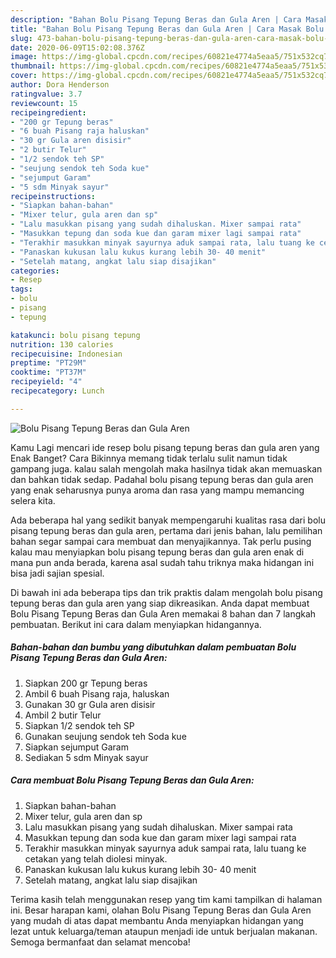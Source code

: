 ```yaml
---
description: "Bahan Bolu Pisang Tepung Beras dan Gula Aren | Cara Masak Bolu Pisang Tepung Beras dan Gula Aren Yang Sedap"
title: "Bahan Bolu Pisang Tepung Beras dan Gula Aren | Cara Masak Bolu Pisang Tepung Beras dan Gula Aren Yang Sedap"
slug: 473-bahan-bolu-pisang-tepung-beras-dan-gula-aren-cara-masak-bolu-pisang-tepung-beras-dan-gula-aren-yang-sedap
date: 2020-06-09T15:02:08.376Z
image: https://img-global.cpcdn.com/recipes/60821e4774a5eaa5/751x532cq70/bolu-pisang-tepung-beras-dan-gula-aren-foto-resep-utama.jpg
thumbnail: https://img-global.cpcdn.com/recipes/60821e4774a5eaa5/751x532cq70/bolu-pisang-tepung-beras-dan-gula-aren-foto-resep-utama.jpg
cover: https://img-global.cpcdn.com/recipes/60821e4774a5eaa5/751x532cq70/bolu-pisang-tepung-beras-dan-gula-aren-foto-resep-utama.jpg
author: Dora Henderson
ratingvalue: 3.7
reviewcount: 15
recipeingredient:
- "200 gr Tepung beras"
- "6 buah Pisang raja haluskan"
- "30 gr Gula aren disisir"
- "2 butir Telur"
- "1/2 sendok teh SP"
- "seujung sendok teh Soda kue"
- "sejumput Garam"
- "5 sdm Minyak sayur"
recipeinstructions:
- "Siapkan bahan-bahan"
- "Mixer telur, gula aren dan sp"
- "Lalu masukkan pisang yang sudah dihaluskan. Mixer sampai rata"
- "Masukkan tepung dan soda kue dan garam mixer lagi sampai rata"
- "Terakhir masukkan minyak sayurnya aduk sampai rata, lalu tuang ke cetakan yang telah diolesi minyak."
- "Panaskan kukusan lalu kukus kurang lebih 30- 40 menit"
- "Setelah matang, angkat lalu siap disajikan"
categories:
- Resep
tags:
- bolu
- pisang
- tepung

katakunci: bolu pisang tepung 
nutrition: 130 calories
recipecuisine: Indonesian
preptime: "PT29M"
cooktime: "PT37M"
recipeyield: "4"
recipecategory: Lunch

---
```



![Bolu Pisang Tepung Beras dan Gula Aren](https://img-global.cpcdn.com/recipes/60821e4774a5eaa5/751x532cq70/bolu-pisang-tepung-beras-dan-gula-aren-foto-resep-utama.jpg)

Kamu Lagi mencari ide resep bolu pisang tepung beras dan gula aren yang Enak Banget? Cara Bikinnya memang tidak terlalu sulit namun tidak gampang juga. kalau salah mengolah maka hasilnya tidak akan memuaskan dan bahkan tidak sedap. Padahal bolu pisang tepung beras dan gula aren yang enak seharusnya punya aroma dan rasa yang mampu memancing selera kita.



Ada beberapa hal yang sedikit banyak mempengaruhi kualitas rasa dari bolu pisang tepung beras dan gula aren, pertama dari jenis bahan, lalu pemilihan bahan segar sampai cara membuat dan menyajikannya. Tak perlu pusing kalau mau menyiapkan bolu pisang tepung beras dan gula aren enak di mana pun anda berada, karena asal sudah tahu triknya maka hidangan ini bisa jadi sajian spesial.


Di bawah ini ada beberapa tips dan trik praktis dalam mengolah bolu pisang tepung beras dan gula aren yang siap dikreasikan. Anda dapat membuat Bolu Pisang Tepung Beras dan Gula Aren memakai 8 bahan dan 7 langkah pembuatan. Berikut ini cara dalam menyiapkan hidangannya.

<!--inarticleads1-->

##### Bahan-bahan dan bumbu yang dibutuhkan dalam pembuatan Bolu Pisang Tepung Beras dan Gula Aren:

1. Siapkan 200 gr Tepung beras
1. Ambil 6 buah Pisang raja, haluskan
1. Gunakan 30 gr Gula aren disisir
1. Ambil 2 butir Telur
1. Siapkan 1/2 sendok teh SP
1. Gunakan seujung sendok teh Soda kue
1. Siapkan sejumput Garam
1. Sediakan 5 sdm Minyak sayur




<!--inarticleads2-->

##### Cara membuat Bolu Pisang Tepung Beras dan Gula Aren:

1. Siapkan bahan-bahan
1. Mixer telur, gula aren dan sp
1. Lalu masukkan pisang yang sudah dihaluskan. Mixer sampai rata
1. Masukkan tepung dan soda kue dan garam mixer lagi sampai rata
1. Terakhir masukkan minyak sayurnya aduk sampai rata, lalu tuang ke cetakan yang telah diolesi minyak.
1. Panaskan kukusan lalu kukus kurang lebih 30- 40 menit
1. Setelah matang, angkat lalu siap disajikan




Terima kasih telah menggunakan resep yang tim kami tampilkan di halaman ini. Besar harapan kami, olahan Bolu Pisang Tepung Beras dan Gula Aren yang mudah di atas dapat membantu Anda menyiapkan hidangan yang lezat untuk keluarga/teman ataupun menjadi ide untuk berjualan makanan. Semoga bermanfaat dan selamat mencoba!
